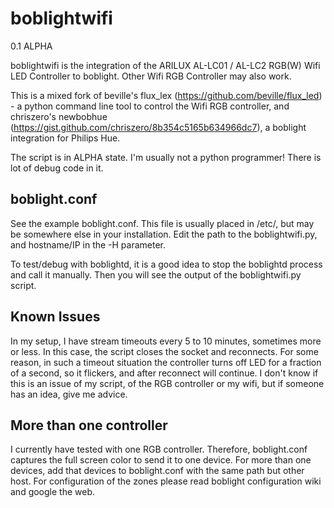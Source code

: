 # boblightwifi

0.1 ALPHA

boblightwifi is the integration of the ARILUX AL-LC01 / AL-LC2 RGB(W) Wifi LED Controller to boblight.
Other Wifi RGB Controller may also work.

This is a mixed fork of beville's flux_lex (https://github.com/beville/flux_led) - a python command line tool 
to control the Wifi RGB controller, and chriszero's newbobhue (https://gist.github.com/chriszero/8b354c5165b634966dc7), a boblight 
integration for Philips Hue.

The script is in ALPHA state. I'm usually not a python programmer! There is lot of debug code in it.

## boblight.conf
See the example boblight.conf. This file is usually placed in /etc/, but may be somewhere else in your installation.
Edit the path to the boblightwifi.py, and hostname/IP in the -H parameter.

To test/debug with boblightd, it is a good idea to stop the boblightd process and call it manually. Then you will see 
the output of the boblightwifi.py script.

## Known Issues
In my setup, I have stream timeouts every 5 to 10 minutes, sometimes more or less. In this case, the script closes the socket and reconnects. 
For some reason, in such a timeout situation the controller turns off LED for a fraction of a second, so it flickers, and after reconnect will continue. 
I don't know if this is an issue of my script, of the RGB controller or my wifi, but if someone has an idea, give me advice.

## More than one controller
I currently have tested with one RGB controller. Therefore, boblight.conf captures the full screen color to send it to one device.
For more than one devices, add that devices to boblight.conf with the same path but other host. For configuration of the zones please read boblight 
configuration wiki and google the web.
